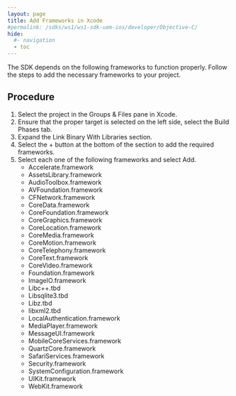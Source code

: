 ```yaml
---
layout: page
title: Add Frameworks in Xcode
#permalink: /sdks/ws1/ws1-sdk-uem-ios/developer/Objective-C/
hide:
  #- navigation
  - toc
---
```


The SDK depends on the following frameworks to function properly. Follow the steps to add the necessary frameworks to your project.

## Procedure
1. Select the project in the Groups & Files pane in Xcode.
2. Ensure that the proper target is selected on the left side, select the Build Phases tab.
3. Expand the Link Binary With Libraries section.
4. Select the + button at the bottom of the section to add the required frameworks.
5. Select each one of the following frameworks and select Add.
   * Accelerate.framework
   * AssetsLibrary.framework
   * AudioToolbox.framework
   * AVFoundation.framework
   * CFNetwork.framework
   * CoreData.framework
   * CoreFoundation.framework
   * CoreGraphics.framework
   * CoreLocation.framework
   * CoreMedia.framework
   * CoreMotion.framework
   * CoreTelephony.framework
   * CoreText.framework
   * CoreVideo.framework
   * Foundation.framework
   * ImageIO.framework
   * Libc++.tbd
   * Libsqlite3.tbd
   * Libz.tbd
   * libxml2.tbd
   * LocalAuthentication.framework
   * MediaPlayer.framework
   * MessageUI.framework
   * MobileCoreServices.framework
   * QuartzCore.framework
   * SafariServices.framework
   * Security.framework
   * SystemConfiguration.framework
   * UIKit.framework
   * WebKit.framework
